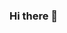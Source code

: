  ### Hi there 👋

<!--
**Gilaangramadhan/Gilaangramadhan** is a ✨ _special_ ✨ repository because its `README.md` (this file) appears on your GitHub profile.

Here are some ideas to get you started:

 ###📄 I’m Bachelor Degree in Informatics Engineering
- 🔭 I’m currently working on ...
- 🌱 I’m currently learning ...
- 👯 I’m looking to collaborate on ...
- 🤔 I’m looking for help with ...
- 💬 Ask me about ...
- 📫 How to reach me: ...
- 😄 Pronouns: ...
- ⚡ Fun fact: ...
-->
